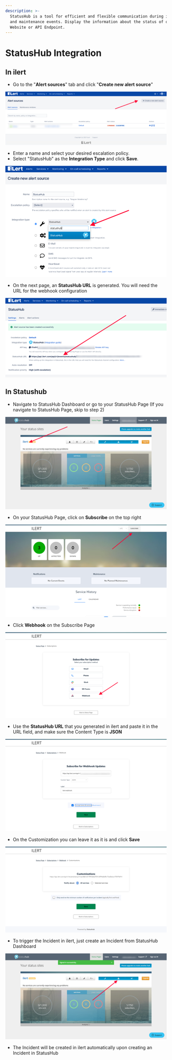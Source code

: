 ```yaml
---
description: >-
  StatusHub is a tool for efficient and flexible communication during incidents
  and maintenance events. Display the information about the status of observed
  Website or API Endpoint.
---
```


# StatusHub Integration

## In ilert

* Go to the "**Alert sources**" tab and click "**Create new alert source**"

![](<../.gitbook/assets/ilert-create-alert (1).png>)

* Enter a name and select your desired escalation policy.  &#x20;
* Select "StatusHub" as the **Integration Type** and click **Save**.

![](../.gitbook/assets/ilert-statushub.png)

* On the next page, an **StatusHub URL** is generated. You will need the URL for the webhook configuration

![](<../.gitbook/assets/ilert-url (1).png>)



## In Statushub

* Navigate to StatusHub Dashboard or go to your StatusHub Page (If you navigate to StatusHub Page, skip to step 2)

![](../.gitbook/assets/statushub-statuspageadmin.png)

* On your StatusHub Page, click on **Subscribe** on the top right

![](../.gitbook/assets/statushub-statuspage.png)

* Click **Webhook** on the Subscribe Page

![](../.gitbook/assets/statushub-subscribe.png)

* Use the **StatusHub URL** that you generated in ilert and paste it in the URL field, and make sure the Content Type is **JSON**

![](../.gitbook/assets/statushub-subscribewebhook.png)

* On the Customization you can leave it as it is and click **Save**

![](../.gitbook/assets/statushub-customization.png)

* To trigger the Incident in ilert, just create an Incident from StatusHub Dashboard

![](../.gitbook/assets/statushub-incident.png)

* The Incident will be created in ilert automatically upon creating an Incident in StatusHub
